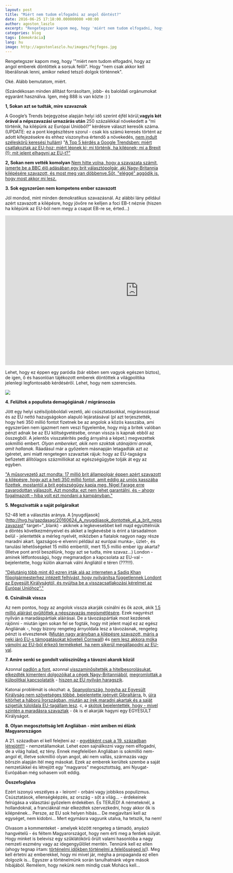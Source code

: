 ```yaml
---
layout: post
title: "Miért nem tudom elfogadni az angol döntést?"
date: 2016-06-25 17:18:00.000000000 +00:00
author: agoston_laszlo
excerpt: "Rengetegszer kapom meg, hogy 'miért nem tudom elfogadni, hogy az angol emberek döntöttek a sorsuk felől'. Hogy 'nem csak akkor kell liberálisnak lenni, amikor neked tetsző dolgok történnek'. Oké. Alább bemutatom, miért."
categories: blog
tags: [demokrácia]
lang: hu
image: http://agostonlaszlo.hu/images/fejfogos.jpg
---
```

Rengetegszer kapom meg, hogy '"miért nem tudom elfogadni, hogy az angol emberek döntöttek a sorsuk felől". Hogy "nem csak akkor kell liberálisnak lenni, amikor neked tetsző dolgok történnek".

Oké. Alább bemutatom, miért.

(Szándékosan minden állítást forrásoltam, jobb- és baloldali orgánumokat egyaránt használva. Igen, még 888 is van közte :) )


**1, Sokan azt se tudták, mire szavaznak**

A Google’s Trends bejegyzése alapján helyi idő szerint éjfél körül,**vagyis két órával a népszavazási urnazárás után** 250 százalékkal növekedett a “mi történik, ha kilépünk az Európai Unióból?” kérdésre választ keresők száma. (UPDATE: ez a pont kiegészítésre szorul - csak kis számú keresés történt az adott kifejezésekre és ehhez viszonyítva értendő a növekedés, [nem indult széleskörű keresési hullám](http://www.urbanlegends.hu/2016/06/a-szavazas-utan-kerestek-ra-a-britek-arra-mi-az-az-eu/))
"[A Top 5 kérdés a Google Trendsben: miért csatlakoztak az EU-hoz; miért lépnek ki; mi történik, ha kilépnek; mi a Brexit (!); mit jelent elhagyni az EU-t?"](http://www.hirado.hu/2016/06/24/a-google-szerint-nem-tudtak-mire-szavaznak-az-angolok/)

**2, Sokan nem vették komolyan**
[Nem hitte volna, hogy a szavazata számít, ismerte be a BBC élő adásában egy brit választópolgár, aki Nagy-Britannia kilépésére szavazott, és most meg van döbbenve.Sőt, "eléggé" aggódik is, hogy most akkor mi lesz.](http://444.hu/2016/06/24/a-brit-aki-a-kilepesre-szavazott-megdobbent-a-gyozelmen-most-meg-mar-azon-aggodik-hogy-mi-lesz)

**3. Sok egyszerűen nem kompetens ember szavazott**

Jól mondod, mint minden demokratikus szavazásnál. Az alábbi lány például azért szavazott a kilépésre, hogy jövőre ne kelljen a foci EB-t néznie (hiszen ha kilépünk az EU-ból nem megy a csapat EB-re se, érted...)

<iframe width="854" height="480" src="https://www.youtube.com/embed/XDdLxTXBaAY" frameborder="0" allowfullscreen></iframe>

Lehet, hogy ez éppen egy paródia (bár ebben sem vagyok egészen biztos), de igen, ő és hasonlóan tájékozott emberek döntöttek a világpolitika jelenlegi legfontosabb kérdéséről. Lehet, hogy nem szerencsés.

![]({{site.baseurl}}/images/fejfogos.jpg)

**4. Felültek a populista demagógiának / migránsozás**

Jött egy helyi szélsőjobboldali vezető, aki csúsztatásokkal, migránsozással és az EU nettó hazugságokon alapuló lejáratásával (pl azt terjesztették, hogy heti 350 millió fontot fizetnek be az angolok a közös kasszába, ami egyszerűen nem igazmert nem veszi figyelembe, hogy míg a britek valóban pénzt adnak be az EU költségvetésébe, onnan vissza is kapnak ebből az összegből. A jelentős visszatérítés pedig árnyalná a képet.) megvezettek sokmillió embert. _Olyan embereket, akik nem szoktak utánajárni annak, amit hallanak_. Ráadásul már a győzelem másnapján letagadták azt az ígéretet, ami miatt rengetegen szavaztak rájuk: hogy az EU-tagságra befizetett állítólagos százmilliókat az egészségügybe tolják át egy az egyben.

["A műsorvezető azt mondta: 17 millió brit állampolgár éppen azért szavazott a kilépésre, hogy azt a heti 350 millió fontot, amit eddig az uniós kasszába fizettek, mostantól a brit egészségügy kapja meg. Nigel Farage erre zavarodottan válaszolt. Azt mondta: ezt nem lehet garantálni, és – ahogy fogalmazott – hiba volt ezt mondani a kampányban."](http://www.hirado.hu/2016/06/25/atvertek-a-briteket-a-brexit-partiak/)

**5. Megszivatták a saját polgáraikat**

52-48 lett a választás aránya. A [nyugdíjasok](http://hvg.hu/gazdasag/20160624_A_nyugdijasok_dontottek_el_a_brit_nepszavazast" target="_blank) - akiknek a legkevesebbet kell majd együttélniük a döntés következményeivel és akiket a legkevésbé is érint a társadalmon belül - jelentették a mérleg nyelvét, miközben a fiatalok nagyon nagy része maradni akart. Igazságos-e elvenni például az európai munka-, üzlet-, és tanulási lehetőségeket 15 millió embertől, mert 15,5 millió ember így akarta? (Illetve pont arról beszélünk, hogy azt se tudta, mire szavaz...) London - aminek létfontosságú, hogy megmaradjon a kapcsolata az EU-val - bejelentette, hogy külön akarnak válni Angliától e téren (???!!!).

["Délutánig több mint 40 ezren írták alá az interneten a Sadiq Khan főpolgármesterhez intézett felhívást, hogy nyilvánítsa függetlennek Londont az Egyesült Királyságtól, és nyújtsa be a visszacsatlakozási kérelmet az Európai Unióhoz"."](http://888.hu/article-london-kivalna-nagy-britanniabol)

**6. Csinálnák vissza**

Az nem pontos, hogy az angolok vissza akarják csinálni és ők azok, akik [1,5 millió aláírást gyűjtöttek a népszavazás megismétlésére](http://index.hu/kulfold/2016/06/25/mar_tobb_mint_egymillioan_irtak_ala_a_masodik_eu-nepszavazasrol_szolo_peticiot/). Ezek nagyrészt nyilván a maradáspártiak aláírásai. De a távozáspártiak most kezdenek rájönni - miután igen sokan fel se fogták, hogy mit jelent majd ez az egész Angliának -, hogy bizony rengeteg árnyoldala lesz a távozásnak, rengeteg pénzt is elvesztenek ([Miután nagy arányban a kilépésre szavazott, máris a neki járó EU-s támogatásokat követeli Cornwall](http://444.hu/2016/06/24/miutan-nagy-aranyban-a-kilepesre-szavazott-maris-a-neki-jaro-eu-s-tamogatasokat-koveteli-cornwall)) és [nem lesz akkora móka vámolni az EU-ból érkező termékeket, ha nem sikerül megállapodni az EU-val](http://444.hu/2016/06/24/az-eu-ellenes-brit-part-most-szabad-hozzaferest-akar-az-eu-belso-piacahoz).

**7. Amire senki se gondolt valószínűleg a távozni akarok közül**

Azonnal [padlón a font](http://24.hu/fn/gazdasag/2016/06/24/foldbe-dongolte-a-forintot-a-brexit-padlon-a-font/), azonnal [visszaminősítették a hitelbesorolásukat](http://www.portfolio.hu/gazdasag/mar_neki_is_esett_az_elso_hitelminosito_a_briteknek.233765-4.html), [elkezdték kimenteni dolgozóikat a cégek Nagy-Britanniából](http://index.hu/kulfold/2016/06/24/nagy-britannia_kivalt_az_eu-bol/), [megromlottak a külpolitkai kapcsolatatik](http://index.hu/kulfold/2016/06/25/unios_kulugyminiszterek_a_britek_huzzanak_el_minel_elobb/) - [hiszen az EU nyilván haragszik](http://index.hu/kulfold/2016/06/25/kemenykednek_az_eu_vezetoi_a_britekkel/). 

Katonai problémát is okozhat:
a, [Spanyolország, hogyha az Egyesült Királyság nem szövetséges többé, bejelentette igényét Gibraltárra.](http://www.napi.hu/nemzetkozi_gazdasag/brexit_spanyolorszag_bejelentkezett_gibraltarert.616742.html)
b, [újra kitörhet a háború Írországban, miután az írek maradni akartak és a saját szigetük túloldala EU-tagállam lesz](http://index.hu/kulfold/eurologus/2016/06/24/szetesik-e_nagy-britannia/).
c, a [skótok bejelentették, hogy - mivel szintén a maradásra szavaztak](http://index.hu/kulfold/2016/06/25/skocia_azonnal_targyalasokat_kezdemenyez_hogy_megvedje_a_helyet_az_eu-ban/) - ők is el akarják hagyni egy EGYESÜLT Királyságot.

**8. Olyan megosztottság lett Angliában - mint amiben mi élünk Magyarországon**

A 21. században el kell felejteni az - [egyébként csak a 19. században létrejött!!!](https://hu.wikipedia.org/wiki/Nemzet%C3%A1llam) - nemzetállamokat. Lehet ezen sajnálkozni vagy nem elfogadni, de a világ halad, ez tény. Ennek megfelelően Angliában is sokmillió nem-angol él, illetve sokmillió olyan angol, aki nem vallás, származás vagy bőrszín alapján ítél meg másokat. Ezek az emberek kerültek szembe a saját nemzetükkel és létrejött egy "magyaros" megosztottság, ami Nyugat-Európában még sohasem volt eddig.

**Összefoglalva**

Ezért iszonyú veszélyes a - leírom! - orbáni vagy jobbikos populizmus. Csúsztatások, ellenségképzés, az ország - sőt a világ... - érdekeinek felrúgása a választási győzelem érdekében. És TERJED! A németeknél, a hollandoknál, a franciáknál már elkezdtek szervezkedni, hogy akkor ők is kilépnének... Persze, az EU sok helyen hibás... De megjavítani kell az egységet, nem kidobni... Mert egymásra vagyunk utalva, ha tetszik, ha nem!

Olvasom a kommenteket - amelyek között rengeteg a támadó, anyázó hangvételű - és féltem Magyarországot, hogy nem érti meg a fentiek súlyát. Hogy minket is belevisz egy szűklátókörű őrült valami hasonlóba a nagy nemzeti eszmény vagy az idegengyűlölet mentén. Tennünk kell ez ellen (ahogy tegnap írtam: [történelmi időkben történelmi a felelősséged is!](http://agostonlaszlo.hu/hu/blog/60-tortenelmi-idokben-tortenelmi-a-felelosseged-is)). Meg kell értetni az emberekkel, hogy mi mivel jár, mégha a propaganda ez ellen dolgozik is... Egyszer a történelmünk során tanulhatnánk végre mások hibájából. Remélem, hogy nekünk nem mindig csak Mohács kell...
